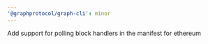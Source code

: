 ```yaml
---
'@graphprotocol/graph-cli': minor
---
```


Add support for polling block handlers in the manifest for ethereum
